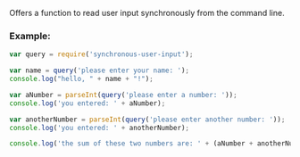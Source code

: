 Offers a function to read user input synchronously from the command line.

### Example:

```js
var query = require('synchronous-user-input');

var name = query('please enter your name: ');
console.log("hello, " + name + "!");

var aNumber = parseInt(query('please enter a number: '));
console.log('you entered: ' + aNumber);

var anotherNumber = parseInt(query('please enter another number: '));
console.log('you entered: ' + anotherNumber);

console.log('the sum of these two numbers are: ' + (aNumber + anotherNumber));
```
